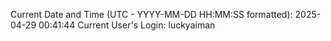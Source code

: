 Current Date and Time (UTC - YYYY-MM-DD HH:MM:SS formatted): 2025-04-29 00:41:44
Current User's Login: luckyaiman
